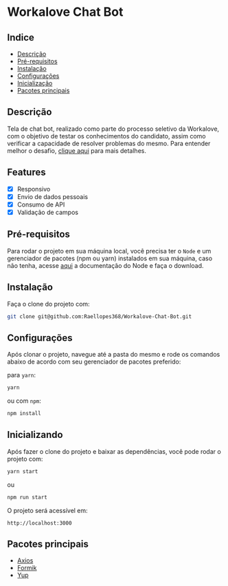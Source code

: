 # Workalove Chat Bot

## Indice

- [Descrição](#descrição)
- [Pré-requisitos](#pré-requisitos)
- [Instalação](#instalação)
- [Configurações](#configurações)
- [Inicialização](#inicializando)
- [Pacotes principais](#pacotes-principais)

## Descrição

Tela de chat bot, realizado como parte do processo seletivo da Workalove, com o
objetivo de testar os conhecimentos do candidato, assim como verificar a capacidade
de resolver problemas do mesmo.
Para entender melhor o desafio, [clique aqui](./src/assets/desafio_front_end.pdf)
para mais detalhes.

## Features

- [x] Responsivo
- [x] Envio de dados pessoais
- [x] Consumo de API
- [x] Validação de campos

## Pré-requisitos

Para rodar o projeto em sua máquina local, você precisa ter o `Node` e um gerenciador
de pacotes (npm ou yarn) instalados em sua máquina, caso não tenha, acesse [aqui](https://nodejs.org/pt-br/download/) a documentação
do Node e faça o download.

## Instalação

Faça o clone do projeto com:

```bash
git clone git@github.com:Raellopes368/Workalove-Chat-Bot.git
```

## Configurações

Após clonar o projeto, navegue até a pasta do mesmo e rode os comandos abaixo de
acordo com seu gerenciador de pacotes preferido:

para `yarn`:

```bash
yarn
```

ou com `npm`:

```bash
npm install
```

## Inicializando

Após fazer o clone do projeto e baixar as dependências, você pode rodar o projeto com:

```bash
yarn start
```

ou

```bash
npm run start
```

O projeto será acessível em:

`http://localhost:3000`

## Pacotes principais

- [Axios](https://www.npmjs.com/package/axios)
- [Formik](https://formik.org/docs/overview)
- [Yup](https://github.com/jquense/yup)
